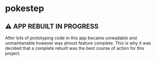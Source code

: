 # pokestep

## 	:warning: APP REBUILT IN PROGRESS

After lots of prototyping code in this app became unreadable and unmaintanable however was almost feature complete. This is why it was decided that a complete rebuilt was the best course of action for this project. 

